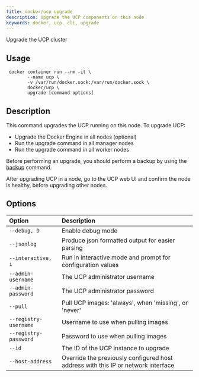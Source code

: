 ```yaml
---
title: docker/ucp upgrade
description: Upgrade the UCP components on this node
keywords: docker, ucp, cli, upgrade
---
```


Upgrade the UCP cluster

## Usage

```
 docker container run --rm -it \
        --name ucp \
        -v /var/run/docker.sock:/var/run/docker.sock \
        docker/ucp \
        upgrade [command options]
```

## Description

This command upgrades the UCP running on this node.
To upgrade UCP:

  * Upgrade the Docker Engine in all nodes (optional)
  * Run the upgrade command in all manager nodes
  * Run the upgrade command in all worker nodes

Before performing an upgrade, you should perform a backup by using the 
[backup](backup.md) command.

After upgrading UCP in a node, go to the UCP web UI and confirm the node is
healthy, before upgrading other nodes.


## Options

| Option                    | Description                |
|:--------------------------|:---------------------------|
|`--debug, D`|Enable debug mode|
|`--jsonlog`|Produce json formatted output for easier parsing|
|`--interactive, i`|Run in interactive mode and prompt for configuration values|
|`--admin-username`|The UCP administrator username|
|`--admin-password`|The UCP administrator password|
|`--pull`|Pull UCP images: 'always', when 'missing', or 'never'|
|`--registry-username`|Username to use when pulling images|
|`--registry-password`|Password to use when pulling images|
|`--id`|The ID of the UCP instance to upgrade|
|`--host-address`|Override the previously configured host address with this IP or network interface|
